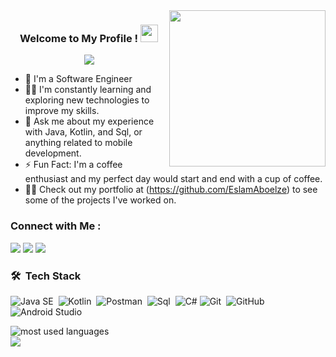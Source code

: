 
<img width="250" align="right" src="https://c.tenor.com/_DOBjnGspYAAAAAM/code-coding.gif">

<h3 align="center">
  Welcome to My Profile !
  <img src="https://media.giphy.com/media/hvRJCLFzcasrR4ia7z/giphy.gif" width="28">
</h3>

<!-- Typing SVG by DenverCoder1 - https://github.com/DenverCoder1/readme-typing-svg -->
<p align="center">
  <a href="https://github.com/DenverCoder1/readme-typing-svg"><img src="https://readme-typing-svg.herokuapp.com/?lines=Full-stack%20web%20developer;Always%20learning%20new%20things&font=Fira%20Code&center=true&width=440&height=45&color=f75c7e&vCenter=true&size=22"></a>
</p> 

- 🏢 I'm a Software Engineer 
- 👨‍💻 I'm constantly learning and exploring new technologies to improve my skills.
- 💬 Ask me about my experience with Java, Kotlin, and Sql, or anything related to mobile development.
- ⚡ Fun Fact: I'm a coffee enthusiast and my perfect day would start and end with a cup of coffee.
- 👨‍💻 Check out my portfolio at (https://github.com/EslamAboelze) to see some of the projects I've worked on.


### Connect with Me :

<a href="https://www.linkedin.com/in/eslam-aboelezz-5543a5232/" target="_blank"><img src="https://img.shields.io/badge/-Eslam%20Aboelez-0077B5?style=for-the-badge&logo=Linkedin&logoColor=white"/></a>
<a href="https://twitter.com/Eislam17" target="_blank"><img src="https://img.shields.io/badge/-Eslam%20Aboelez-0077B5?style=for-the-badge&logo=Twitter&logoColor=white"/></a> <a href="https://www.facebook.com/eislam.aboelez" target="_blank"></a><img src="https://img.shields.io/badge/-Eslam%20Aboelez-0077B5?style=for-the-badge&logo=FaceBook&logoColor=white"/></a>
### 🛠 &nbsp;Tech Stack
![Java SE](https://img.shields.io/badge/-JavaSE-05122A?style=flat&logo=java)&nbsp;
![Kotlin](https://img.shields.io/badge/-Kotlin-05122A?style=flat&logo=kotlin&logoColor=563D7C)&nbsp;
![Postman](https://img.shields.io/badge/-HTML-05122A?style=post&logo=postman)&nbsp;
![Sql](https://img.shields.io/badge/-SQL-05122A?style=flat&logo=Sql&logoColor=1572B6)&nbsp;
![C#](https://img.shields.io/badge/-C#-05122A?style=flat&logo=c#)
![Git](https://img.shields.io/badge/-Git-05122A?style=flat&logo=git)&nbsp;
![GitHub](https://img.shields.io/badge/-GitHub-05122A?style=flat&logo=github)&nbsp;
![Android Studio](https://img.shields.io/badge/-Android%20Studio-05122A?style=flat&logo=Android-studiologoColor=007ACC)&nbsp;




<img align="left" src="https://github-readme-stats.vercel.app/api/top-langs?username=EslamAboelze&show_icons=true&locale=en&layout=compact&theme=radical" alt="most used languages" />
<br>
<a href="https://komarev.com/ghpvc/?username=eslamaboelze&style=for-the-badge">
    <img src="https://komarev.com/ghpvc/?username=eslamaboelze&style=for-the-badge">
</a>
